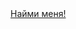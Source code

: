 
<div class="flex justify-center mt-[30vh]">
    <a href="/n/cv" class="btn btn-primary btn-wide">Найми меня!</a>
</div>
